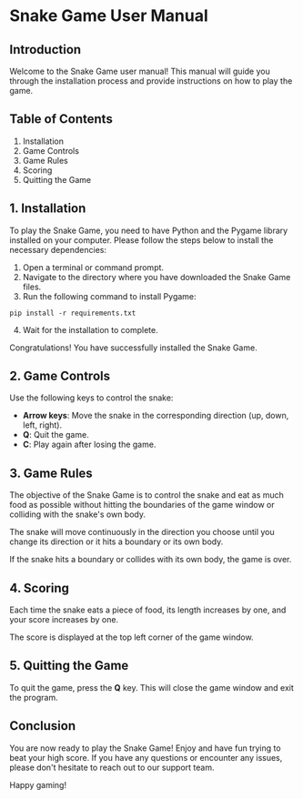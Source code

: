 # Snake Game User Manual

## Introduction

Welcome to the Snake Game user manual! This manual will guide you through the installation process and provide instructions on how to play the game.

## Table of Contents

1. Installation
2. Game Controls
3. Game Rules
4. Scoring
5. Quitting the Game

## 1. Installation

To play the Snake Game, you need to have Python and the Pygame library installed on your computer. Please follow the steps below to install the necessary dependencies:

1. Open a terminal or command prompt.
2. Navigate to the directory where you have downloaded the Snake Game files.
3. Run the following command to install Pygame:

```
pip install -r requirements.txt
```

4. Wait for the installation to complete.

Congratulations! You have successfully installed the Snake Game.

## 2. Game Controls

Use the following keys to control the snake:

- **Arrow keys**: Move the snake in the corresponding direction (up, down, left, right).
- **Q**: Quit the game.
- **C**: Play again after losing the game.

## 3. Game Rules

The objective of the Snake Game is to control the snake and eat as much food as possible without hitting the boundaries of the game window or colliding with the snake's own body.

The snake will move continuously in the direction you choose until you change its direction or it hits a boundary or its own body.

If the snake hits a boundary or collides with its own body, the game is over.

## 4. Scoring

Each time the snake eats a piece of food, its length increases by one, and your score increases by one.

The score is displayed at the top left corner of the game window.

## 5. Quitting the Game

To quit the game, press the **Q** key. This will close the game window and exit the program.

## Conclusion

You are now ready to play the Snake Game! Enjoy and have fun trying to beat your high score. If you have any questions or encounter any issues, please don't hesitate to reach out to our support team.

Happy gaming!